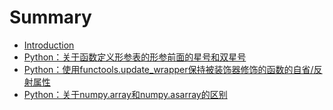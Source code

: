 # Summary

* [Introduction](README.md)
* [Python：关于函数定义形参表的形参前面的星号和双星号](python001.md)
* [Python：使用functools.update_wrapper保持被装饰器修饰的函数的自省/反射属性](python002.md)
* [Python：关于numpy.array和numpy.asarray的区别](python003.md)



